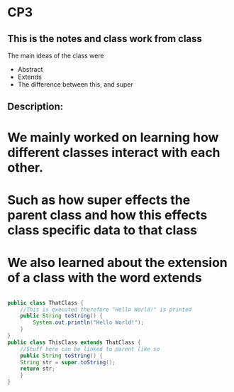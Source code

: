 # CP3
## This is the notes and class work from class

The main ideas of the class were
* Abstract
* Extends
* The difference between this, and super
## Description: 

# We mainly worked on learning how different classes interact with each other.
# Such as how super effects the parent class and how this effects class specific data to that class

# We also learned about the extension of a class with the word extends 

```java

public class ThatClass {
    //This is executed therefore "Hello World!" is printed
    public String toString() {
    	System.out.println("Hello World!");
    }
}
public class ThisClass extends ThatClass {
    //Stuff here can be linked to parent like so
    public String toString() {
	String str = super.toString();
	return str;
    }
}

```


